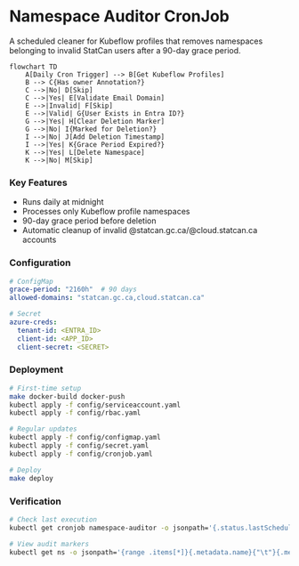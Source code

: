 # Namespace Auditor CronJob

A scheduled cleaner for Kubeflow profiles that removes namespaces belonging to invalid StatCan users after a 90-day grace period.

```mermaid
flowchart TD
    A[Daily Cron Trigger] --> B[Get Kubeflow Profiles]
    B --> C{Has owner Annotation?}
    C -->|No| D[Skip]
    C -->|Yes| E[Validate Email Domain]
    E -->|Invalid| F[Skip]
    E -->|Valid| G{User Exists in Entra ID?}
    G -->|Yes| H[Clear Deletion Marker]
    G -->|No| I{Marked for Deletion?}
    I -->|No| J[Add Deletion Timestamp]
    I -->|Yes| K{Grace Period Expired?}
    K -->|Yes| L[Delete Namespace]
    K -->|No| M[Skip]
```

### Key Features

- Runs daily at midnight
- Processes only Kubeflow profile namespaces
- 90-day grace period before deletion
- Automatic cleanup of invalid @statcan.gc.ca/@cloud.statcan.ca accounts

### Configuration

``` yaml
# ConfigMap
grace-period: "2160h"  # 90 days
allowed-domains: "statcan.gc.ca,cloud.statcan.ca"

# Secret
azure-creds:
  tenant-id: <ENTRA_ID>
  client-id: <APP_ID>
  client-secret: <SECRET>
```

### Deployment

``` bash
# First-time setup
make docker-build docker-push
kubectl apply -f config/serviceaccount.yaml
kubectl apply -f config/rbac.yaml

# Regular updates
kubectl apply -f config/configmap.yaml
kubectl apply -f config/secret.yaml
kubectl apply -f config/cronjob.yaml

# Deploy
make deploy
```

### Verification

 ``` bash
# Check last execution
kubectl get cronjob namespace-auditor -o jsonpath='{.status.lastScheduleTime}'

# View audit markers
kubectl get ns -o jsonpath='{range .items[*]}{.metadata.name}{"\t"}{.metadata.annotations}{"\n"}{end}'
```
